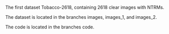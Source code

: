 The first dataset Tobacco-2618, containing 2618 clear images with NTRMs.

The dataset is located in the branches images, images_1, and images_2.

The code is located in the branches code.

